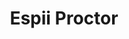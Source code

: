 ---
title       : Espii Proctor
photo       : "espii.jpg"
occupation  : "Dramaturg, Performer, Designer"

links:
 - icon     : "fa-facebook"
   url      : "https://www.facebook.com/Sadah-Espii-Proctor-1521482031407368/"
 - icon     : "fa-twitter"
   url      : "https://twitter.com/ladyespii"
 - icon     : "fa-linkedin"
   url      : "https://www.linkedin.com/in/sadah-espii-proctor-08114b43"
 - icon     : "fa-instagram"
   url      : ""
 - icon     : "fa-soundcloud"
   url      : ""
 - icon     : "fa-vimeo-square"
   url      : ""
 - icon     : "fa-github"
   url      : ""
 - icon     : "fa-tumblr"
   url      : ""
 - icon     : "fa-globe"
   url      : ""
---